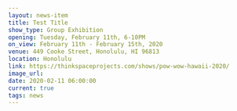 ```yaml
---
layout: news-item
title: Test Title
show_type: Group Exhibition
opening: Tuesday, February 11th, 6-10PM
on_view: February 11th - February 15th, 2020
venue: 449 Cooke Street, Honolulu, HI 96813
location: Honolulu
link: https://thinkspaceprojects.com/shows/pow-wow-hawaii-2020/
image_url:
date: 2020-02-11 06:00:00
current: true
tags: news
---
```

